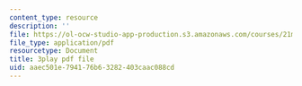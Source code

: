 ```yaml
---
content_type: resource
description: ''
file: https://ol-ocw-studio-app-production.s3.amazonaws.com/courses/21m-380-music-and-technology-live-electronics-performance-practices-spring-2011/aaec501e794176b63282403caac088cd_hlXjQ4qtaYU.pdf
file_type: application/pdf
resourcetype: Document
title: 3play pdf file
uid: aaec501e-7941-76b6-3282-403caac088cd
---
```

